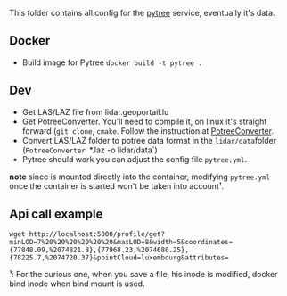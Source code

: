 This folder contains all config for the [pytree](https://github.com/sitn/pytree) service, eventually it's data.

## Docker

* Build image for Pytree `docker build -t pytree .`

## Dev

* Get LAS/LAZ file from lidar.geoportail.lu
* Get PotreeConverter. You'll need to compile it, on linux it's straight forward (`git clone`, `cmake`. Follow the instruction at [PotreeConverter](https://github.com/potree/PotreeConverter).
* Convert LAS/LAZ folder to potree data format in the `lidar/data`folder (`PotreeConverter `*.laz -o lidar/data`)
* Pytree should work you can adjust the config file `pytree.yml`.

**note** since is mounted directly into the container, modifying `pytree.yml` once the container is started won't be taken into account¹.

## Api call example

`wget http://localhost:5000/profile/get?minLOD=7%20%20%20%20%20%20&maxLOD=8&width=5&coordinates={77848.09,%2074821.8},{77968.23,%2074680.25},{78225.7,%2074720.37}&pointCloud=luxembourg&attributes=`


¹: For the curious one, when you save a file, his inode is modified, docker bind inode when bind mount is used.

